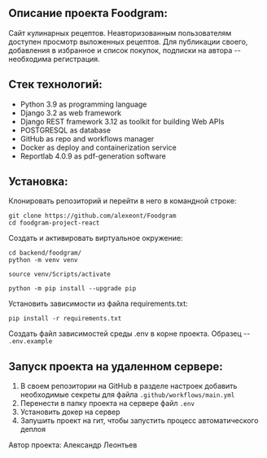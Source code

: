 ##  Описание проекта Foodgram:

Сайт кулинарных рецептов. Неавторизованным пользователям доступен просмотр выложенных рецептов. Для публикации своего, добавления в избранное и список покупок, подписки на автора -- необходима регистрация.

## Cтек технологий:

- Python 3.9 as programming language
- Django 3.2 as web framework
- Django REST framework 3.12 as toolkit for building Web APIs
- POSTGRESQL as database
- GitHub as repo and workflows manager
- Docker as deploy and containerization service
- Reportlab 4.0.9 as pdf-generation software

## Установка:

Клонировать репозиторий и перейти в него в командной строке:

```
git clone https://github.com/alexeont/Foodgram
cd foodgram-project-react
```

Cоздать и активировать виртуальное окружение:

```
cd backend/foodgram/
python -m venv venv
```

```
source venv/Scripts/activate
```

```
python -m pip install --upgrade pip
```

Установить зависимости из файла requirements.txt:

```
pip install -r requirements.txt
```

Создать файл зависимостей среды .env в корне проекта. Образец -- `.env.example`


## Запуск проекта на удаленном сервере:

1. В своем репозитории на GitHub в разделе настроек добавить необходимые секреты для файла `.github/workflows/main.yml`
2. Перенести в папку проекта на сервере файл `.env`
3. Установить докер на сервер
4. Запушить проект на гит, чтобы запустить процесс автоматического деплоя

Автор проекта: Александр Леонтьев

